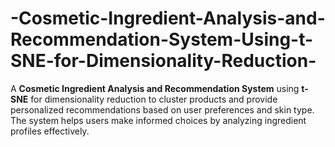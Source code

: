 # -Cosmetic-Ingredient-Analysis-and-Recommendation-System-Using-t-SNE-for-Dimensionality-Reduction-
A **Cosmetic Ingredient Analysis and Recommendation System** using **t-SNE** for dimensionality reduction to cluster products and provide personalized recommendations based on user preferences and skin type. The system helps users make informed choices by analyzing ingredient profiles effectively.
